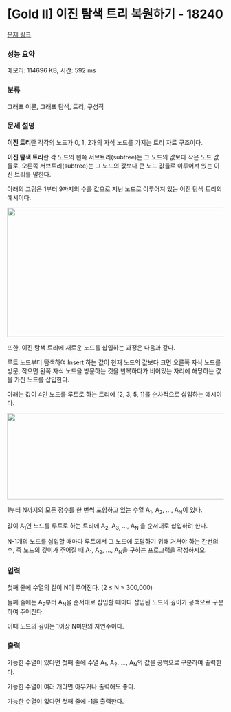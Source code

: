 # [Gold II] 이진 탐색 트리 복원하기 - 18240 

[문제 링크](https://www.acmicpc.net/problem/18240) 

### 성능 요약

메모리: 114696 KB, 시간: 592 ms

### 분류

그래프 이론, 그래프 탐색, 트리, 구성적

### 문제 설명

<p><strong>이진 트리</strong>란 각각의 노드가 0, 1, 2개의 자식 노드를 가지는 트리 자료 구조이다.</p>

<p><strong>이진 탐색 트리</strong>란 각 노드의 왼쪽 서브트리(subtree)는 그 노드의 값보다 작은 노드 값들로, 오른쪽 서브트리(subtree)는 그 노드의 값보다 큰 노드 값들로 이루어져 있는 이진 트리를 말한다.</p>

<p>아래의 그림은 1부터 9까지의 수를 값으로 지닌 노드로 이루어져 있는 이진 탐색 트리의 예시이다.</p>

<p style="text-align: center;"><img alt="" src="https://upload.acmicpc.net/806b4304-904e-4797-8db3-acf5261bc60c/-/crop/944x546/0,0/-/preview/" style="width: 519px; height: 300px;"></p>

<p>또한, 이진 탐색 트리에 새로운 노드를 삽입하는 과정은 다음과 같다.</p>

<p>루트 노드부터 탐색하여 Insert 하는 값이 현재 노드의 값보다 크면 오른쪽 자식 노드를 방문, 작으면 왼쪽 자식 노드을 방문하는 것을 반복하다가 비어있는 자리에 해당하는 값을 가진 노드를 삽입한다.</p>

<p>아래는 값이 4인 노드를 루트로 하는 트리에 [2, 3, 5, 1]를 순차적으로 삽입하는 예시이다.</p>

<p style="text-align: center;"><img alt="" src="https://upload.acmicpc.net/2843b4f1-ebdc-4746-80d3-f7d7a90e8ba4/-/crop/1594x387/0,17/-/preview/" style="width: 824px; height: 200px;"></p>

<p>1부터 N까지의 모든 정수를 한 번씩 포함하고 있는 수열 A<sub>1</sub>, A<sub>2</sub>, ..., A<sub>N</sub>이 있다.</p>

<p>값이 A<sub>1</sub>인 노드를 루트로 하는 트리에 A<sub>2</sub>, A<sub>3</sub><sub>,</sub> ..., A<sub>N </sub>을 순서대로 삽입하려 한다.</p>

<p>N-1개의 노드를 삽입할 때마다 루트에서 그 노드에 도달하기 위해 거쳐야 하는 간선의 수, 즉 노드의 깊이가 주어질 때 A<sub>1</sub>, A<sub>2</sub>, ..., A<sub>N</sub>을 구하는 프로그램을 작성하시오.</p>

### 입력 

 <p>첫째 줄에 수열의 길이 N이 주어진다. (2 ≤ N ≤ 300,000)</p>

<p>둘째 줄에는 A<sub>2</sub>부터 A<sub>N</sub>을 순서대로 삽입할 때마다 삽입된 노드의 깊이가 공백으로 구분하여 주어진다.</p>

<p>이때 노드의 깊이는 1이상 N미만의 자연수이다.</p>

### 출력 

 <p>가능한 수열이 있다면 첫째 줄에 수열 A<sub>1</sub>, A<sub>2</sub>, ..., A<sub>N</sub>의 값을 공백으로 구분하여 출력한다.</p>

<p>가능한 수열이 여러 개라면 아무거나 출력해도 좋다.</p>

<p>가능한 수열이 없다면 첫째 줄에 -1을 출력한다.</p>

